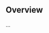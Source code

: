 <!-- Note: Please must use one of our issue templates to file an issue! 🛑 -->
<!-- 👉 https://github.com/JoshuaKGoldberg/object-strings-deep/issues/new/choose 👈 -->
<!-- **Issues that should have been filed with a template will be closed without action, and we will ask you to use a template.** -->

<!-- This blank issue template is only for issues that don't fit any of the templates. -->

## Overview

...
